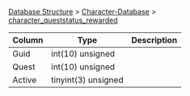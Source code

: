 [Database Structure](Database-Structure) > [Character-Database](Character-Database) > [character_queststatus_rewarded](character_queststatus_rewarded)

Column | Type | Description
--- | --- | ---
Guid | int(10) unsigned | 
Quest | int(10) unsigned | 
Active | tinyint(3) unsigned | 
